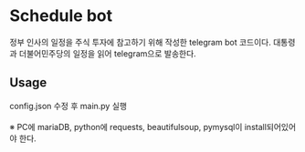 # Schedule bot

정부 인사의 일정을 주식 투자에 참고하기 위해 작성한 telegram bot 코드이다. 대통령과 더불어민주당의 일정을 읽어 telegram으로 발송한다.

## Usage
config.json 수정 후 main.py 실행
<br/>
<br/>
※ PC에 mariaDB, python에 requests, beautifulsoup, pymysql이 install되어있어야 한다.